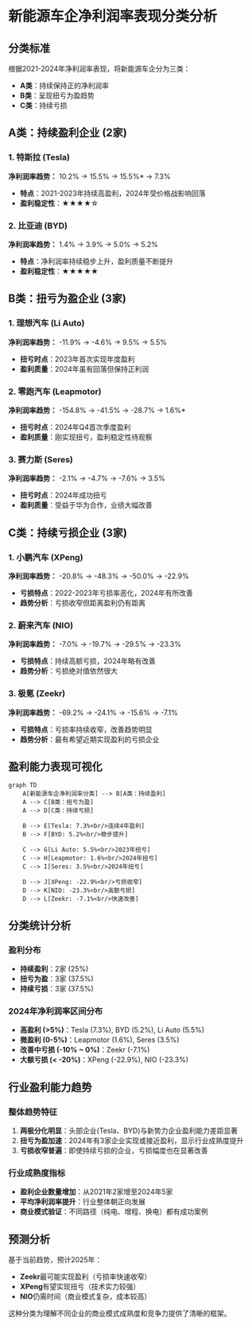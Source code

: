 # 新能源车企净利润率表现分类分析

## 分类标准

根据2021-2024年净利润率表现，将新能源车企分为三类：

- **A类**：持续保持正的净利润率
- **B类**：呈现扭亏为盈趋势  
- **C类**：持续亏损

## A类：持续盈利企业 (2家)

### 1. 特斯拉 (Tesla)
**净利润率趋势：** 10.2% → 15.5% → 15.5%* → 7.3%
- **特点**：2021-2023年持续高盈利，2024年受价格战影响回落
- **盈利稳定性**：★★★★☆

### 2. 比亚迪 (BYD)
**净利润率趋势：** 1.4% → 3.9% → 5.0% → 5.2%
- **特点**：净利润率持续稳步上升，盈利质量不断提升
- **盈利稳定性**：★★★★★

## B类：扭亏为盈企业 (3家)

### 1. 理想汽车 (Li Auto)
**净利润率趋势：** -11.9% → -4.6% → 9.5% → 5.5%
- **扭亏时点**：2023年首次实现年度盈利
- **盈利质量**：2024年虽有回落但保持正利润

### 2. 零跑汽车 (Leapmotor) 
**净利润率趋势：** -154.8% → -41.5% → -28.7% → 1.6%*
- **扭亏时点**：2024年Q4首次季度盈利
- **盈利质量**：刚实现扭亏，盈利稳定性待观察

### 3. 赛力斯 (Seres)
**净利润率趋势：** -2.1% → -4.7% → -7.6% → 3.5%
- **扭亏时点**：2024年成功扭亏
- **盈利质量**：受益于华为合作，业绩大幅改善

## C类：持续亏损企业 (3家)

### 1. 小鹏汽车 (XPeng)
**净利润率趋势：** -20.8% → -48.3% → -50.0% → -22.9%
- **亏损特点**：2022-2023年亏损率恶化，2024年有所改善
- **趋势分析**：亏损收窄但距离盈利仍有距离

### 2. 蔚来汽车 (NIO)
**净利润率趋势：** -7.0% → -19.7% → -29.5% → -23.3%
- **亏损特点**：持续高额亏损，2024年略有改善
- **趋势分析**：亏损绝对值依然很大

### 3. 极氪 (Zeekr)
**净利润率趋势：** -69.2% → -24.1% → -15.6% → -7.1%
- **亏损特点**：亏损率持续收窄，改善趋势明显
- **趋势分析**：最有希望近期实现盈利的亏损企业

## 盈利能力表现可视化

```mermaid
graph TD
    A[新能源车企净利润率分类] --> B[A类：持续盈利]
    A --> C[B类：扭亏为盈]
    A --> D[C类：持续亏损]
    
    B --> E[Tesla: 7.3%<br/>连续4年盈利]
    B --> F[BYD: 5.2%<br/>稳步提升]
    
    C --> G[Li Auto: 5.5%<br/>2023年扭亏]
    C --> H[Leapmotor: 1.6%<br/>2024年扭亏]
    C --> I[Seres: 3.5%<br/>2024年扭亏]
    
    D --> J[XPeng: -22.9%<br/>亏损收窄]
    D --> K[NIO: -23.3%<br/>高额亏损]
    D --> L[Zeekr: -7.1%<br/>快速改善]
```

## 分类统计分析

### 盈利分布
- **持续盈利**：2家 (25%)
- **扭亏为盈**：3家 (37.5%)
- **持续亏损**：3家 (37.5%)

### 2024年净利润率区间分布
- **高盈利 (>5%)**：Tesla (7.3%), BYD (5.2%), Li Auto (5.5%)
- **微盈利 (0-5%)**：Leapmotor (1.6%), Seres (3.5%)
- **改善中亏损 (-10% ~ 0%)**：Zeekr (-7.1%)
- **大额亏损 (< -20%)**：XPeng (-22.9%), NIO (-23.3%)

## 行业盈利能力趋势

### 整体趋势特征
1. **两极分化明显**：头部企业(Tesla、BYD)与新势力企业盈利能力差距显著
2. **扭亏为盈加速**：2024年有3家企业实现或接近盈利，显示行业成熟度提升
3. **亏损收窄普遍**：即使持续亏损的企业，亏损幅度也在显著改善

### 行业成熟度指标
- **盈利企业数量增加**：从2021年2家增至2024年5家
- **平均净利润率提升**：行业整体朝正向发展
- **商业模式验证**：不同路径（纯电、增程、换电）都有成功案例

## 预测分析

基于当前趋势，预计2025年：
- **Zeekr**最可能实现盈利（亏损率快速收窄）
- **XPeng**有望实现扭亏（技术实力较强）
- **NIO**仍需时间（商业模式复杂，成本较高）

这种分类为理解不同企业的商业模式成熟度和竞争力提供了清晰的框架。